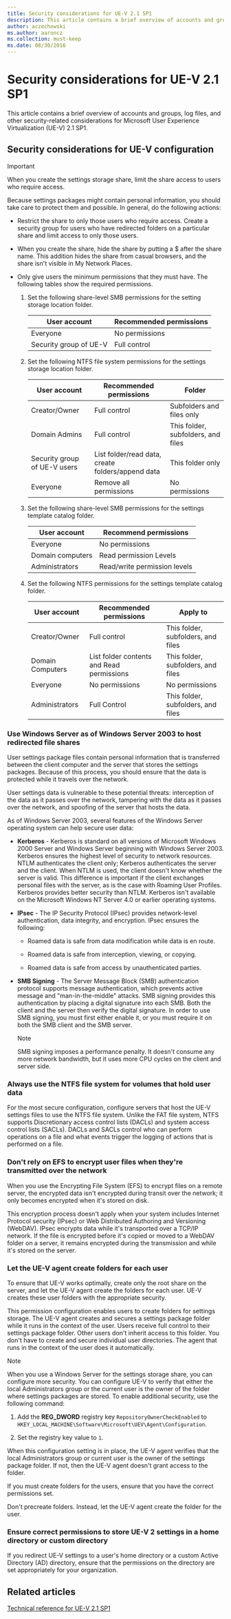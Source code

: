 ```yaml
---
title: Security considerations for UE-V 2.1 SP1
description: This article contains a brief overview of accounts and groups, log files, and other security-related considerations for Microsoft User Experience Virtualization (UE-V) 2.1 SP1
author: aczechowski
ms.author: aaroncz
ms.collection: must-keep
ms.date: 08/30/2016
---
```


# Security considerations for UE-V 2.1 SP1

This article contains a brief overview of accounts and groups, log files, and other security-related considerations for Microsoft User Experience Virtualization (UE-V) 2.1 SP1.

## Security considerations for UE-V configuration

> [!IMPORTANT]
> When you create the settings storage share, limit the share access to users who require access.

Because settings packages might contain personal information, you should take care to protect them and possible. In general, do the following actions:

- Restrict the share to only those users who require access. Create a security group for users who have redirected folders on a particular share and limit access to only those users.

- When you create the share, hide the share by putting a $ after the share name. This addition hides the share from casual browsers, and the share isn't visible in My Network Places.

- Only give users the minimum permissions that they must have. The following tables show the required permissions.

    1.  Set the following share-level SMB permissions for the setting storage location folder.

        | User account | Recommended permissions |
        | - | - |
        | Everyone | No permissions |
        |Security group of UE-V | Full control |

    2.  Set the following NTFS file system permissions for the settings storage location folder.

        | User account | Recommended permissions | Folder |
        | - | - | - |
        | Creator/Owner | Full control | Subfolders and files only|
        | Domain Admins | Full control | This folder, subfolders, and files |
        | Security group of UE-V users | List folder/read data, create folders/append data | This folder only |
        | Everyone | Remove all permissions | No permissions |

    3.  Set the following share-level SMB permissions for the settings template catalog folder.

        | User account | Recommend permissions |
        | - | - |
        | Everyone | No permissions |
        | Domain computers | Read permission Levels |
        | Administrators | Read/write permission levels |

    4.  Set the following NTFS permissions for the settings template catalog folder.

        | User account | Recommended permissions | Apply to |
        | - | - | - |
        | Creator/Owner | Full control | This folder, subfolders, and files |
        | Domain Computers | List folder contents and Read permissions | This folder, subfolders, and files|
        | Everyone| No permissions| No permissions|
        | Administrators| Full Control| This folder, subfolders, and files|

### Use Windows Server as of Windows Server 2003 to host redirected file shares

User settings package files contain personal information that is transferred between the client computer and the server that stores the settings packages. Because of this process, you should ensure that the data is protected while it travels over the network.

User settings data is vulnerable to these potential threats: interception of the data as it passes over the network, tampering with the data as it passes over the network, and spoofing of the server that hosts the data.

As of Windows Server 2003, several features of the Windows Server operating system can help secure user data:

- **Kerberos** - Kerberos is standard on all versions of Microsoft Windows 2000 Server and Windows Server beginning with Windows Server 2003. Kerberos ensures the highest level of security to network resources. NTLM authenticates the client only; Kerberos authenticates the server and the client. When NTLM is used, the client doesn't know whether the server is valid. This difference is important if the client exchanges personal files with the server, as is the case with Roaming User Profiles. Kerberos provides better security than NTLM. Kerberos isn't available on the Microsoft Windows NT Server 4.0 or earlier operating systems.

- **IPsec** - The IP Security Protocol (IPsec) provides network-level authentication, data integrity, and encryption. IPsec ensures the following:

  - Roamed data is safe from data modification while data is en route.

  - Roamed data is safe from interception, viewing, or copying.

  - Roamed data is safe from access by unauthenticated parties.

- **SMB Signing** - The Server Message Block (SMB) authentication protocol supports message authentication, which prevents active message and "man-in-the-middle" attacks. SMB signing provides this authentication by placing a digital signature into each SMB. Both the client and the server then verify the digital signature. In order to use SMB signing, you must first either enable it, or you must require it on both the SMB client and the SMB server.

  > [!NOTE]
  > SMB signing imposes a performance penalty. It doesn't consume any more network bandwidth, but it uses more CPU cycles on the client and server side.

### Always use the NTFS file system for volumes that hold user data

For the most secure configuration, configure servers that host the UE-V settings files to use the NTFS file system. Unlike the FAT file system, NTFS supports Discretionary access control lists (DACLs) and system access control lists (SACLs). DACLs and SACLs control who can perform operations on a file and what events trigger the logging of actions that is performed on a file.

### Don't rely on EFS to encrypt user files when they're transmitted over the network

When you use the Encrypting File System (EFS) to encrypt files on a remote server, the encrypted data isn't encrypted during transit over the network; it only becomes encrypted when it's stored on disk.

This encryption process doesn't apply when your system includes Internet Protocol security (IPsec) or Web Distributed Authoring and Versioning (WebDAV). IPsec encrypts data while it's transported over a TCP/IP network. If the file is encrypted before it's copied or moved to a WebDAV folder on a server, it remains encrypted during the transmission and while it's stored on the server.

### Let the UE-V agent create folders for each user

To ensure that UE-V works optimally, create only the root share on the server, and let the UE-V agent create the folders for each user. UE-V creates these user folders with the appropriate security.

This permission configuration enables users to create folders for settings storage. The UE-V agent creates and secures a settings package folder while it runs in the context of the user. Users receive full control to their settings package folder. Other users don't inherit access to this folder. You don't have to create and secure individual user directories. The agent that runs in the context of the user does it automatically.

> [!NOTE]
> When you use a Windows Server for the settings storage share, you can configure more security. You can configure UE-V to verify that either the local Administrators group or the current user is the owner of the folder where settings packages are stored. To enable additional security, use the following command:
>
> 1. Add the **REG_DWORD** registry key `RepositoryOwnerCheckEnabled` to `HKEY_LOCAL_MACHINE\Software\Microsoft\UEV\Agent\Configuration`.
>
> 2. Set the registry key value to `1`.
>
> When this configuration setting is in place, the UE-V agent verifies that the local Administrators group or current user is the owner of the settings package folder. If not, then the UE-V agent doesn't grant access to the folder.

If you must create folders for the users, ensure that you have the correct permissions set.

Don't precreate folders. Instead, let the UE-V agent create the folder for the user.

### Ensure correct permissions to store UE-V 2 settings in a home directory or custom directory

If you redirect UE-V settings to a user's home directory or a custom Active Directory (AD) directory, ensure that the permissions on the directory are set appropriately for your organization.

## Related articles

[Technical reference for UE-V 2.1 SP1](technical-reference-for-ue-v-2x-both-uevv2.md)
